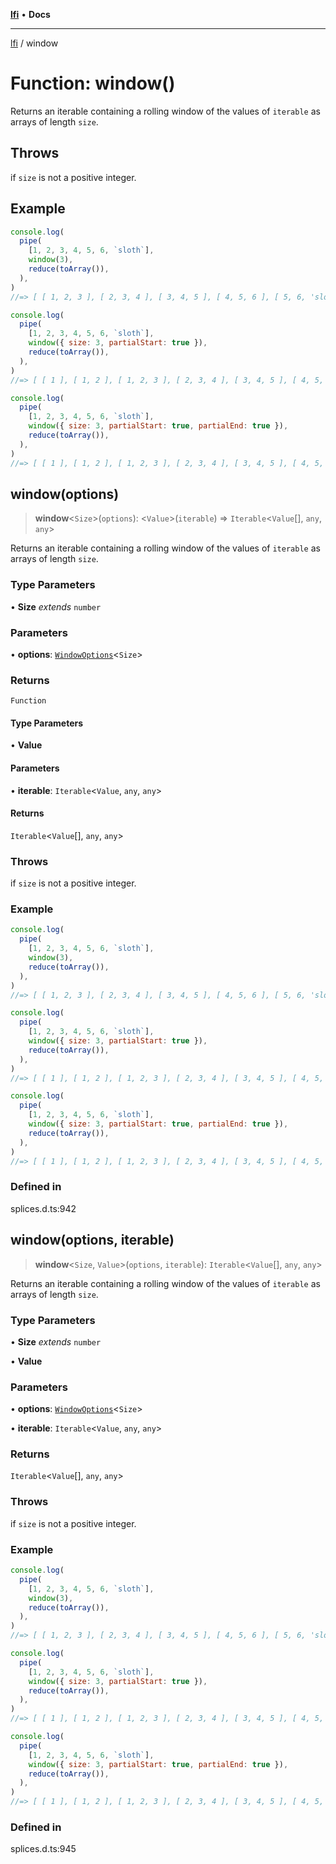 [**lfi**](../readme.md) • **Docs**

***

[lfi](../globals.md) / window

# Function: window()

Returns an iterable containing a rolling window of the values of `iterable`
as arrays of length `size`.

## Throws

if `size` is not a positive integer.

## Example

```js
console.log(
  pipe(
    [1, 2, 3, 4, 5, 6, `sloth`],
    window(3),
    reduce(toArray()),
  ),
)
//=> [ [ 1, 2, 3 ], [ 2, 3, 4 ], [ 3, 4, 5 ], [ 4, 5, 6 ], [ 5, 6, 'sloth' ] ]

console.log(
  pipe(
    [1, 2, 3, 4, 5, 6, `sloth`],
    window({ size: 3, partialStart: true }),
    reduce(toArray()),
  ),
)
//=> [ [ 1 ], [ 1, 2 ], [ 1, 2, 3 ], [ 2, 3, 4 ], [ 3, 4, 5 ], [ 4, 5, 6 ], [ 5, 6, 'sloth' ] ]

console.log(
  pipe(
    [1, 2, 3, 4, 5, 6, `sloth`],
    window({ size: 3, partialStart: true, partialEnd: true }),
    reduce(toArray()),
  ),
)
//=> [ [ 1 ], [ 1, 2 ], [ 1, 2, 3 ], [ 2, 3, 4 ], [ 3, 4, 5 ], [ 4, 5, 6 ], [ 5, 6, 'sloth' ], [ 6, 'sloth' ], [ 'sloth' ] ]
```

## window(options)

> **window**\<`Size`\>(`options`): \<`Value`\>(`iterable`) => `Iterable`\<`Value`[], `any`, `any`\>

Returns an iterable containing a rolling window of the values of `iterable`
as arrays of length `size`.

### Type Parameters

• **Size** *extends* `number`

### Parameters

• **options**: [`WindowOptions`](../type-aliases/WindowOptions.md)\<`Size`\>

### Returns

`Function`

#### Type Parameters

• **Value**

#### Parameters

• **iterable**: `Iterable`\<`Value`, `any`, `any`\>

#### Returns

`Iterable`\<`Value`[], `any`, `any`\>

### Throws

if `size` is not a positive integer.

### Example

```js
console.log(
  pipe(
    [1, 2, 3, 4, 5, 6, `sloth`],
    window(3),
    reduce(toArray()),
  ),
)
//=> [ [ 1, 2, 3 ], [ 2, 3, 4 ], [ 3, 4, 5 ], [ 4, 5, 6 ], [ 5, 6, 'sloth' ] ]

console.log(
  pipe(
    [1, 2, 3, 4, 5, 6, `sloth`],
    window({ size: 3, partialStart: true }),
    reduce(toArray()),
  ),
)
//=> [ [ 1 ], [ 1, 2 ], [ 1, 2, 3 ], [ 2, 3, 4 ], [ 3, 4, 5 ], [ 4, 5, 6 ], [ 5, 6, 'sloth' ] ]

console.log(
  pipe(
    [1, 2, 3, 4, 5, 6, `sloth`],
    window({ size: 3, partialStart: true, partialEnd: true }),
    reduce(toArray()),
  ),
)
//=> [ [ 1 ], [ 1, 2 ], [ 1, 2, 3 ], [ 2, 3, 4 ], [ 3, 4, 5 ], [ 4, 5, 6 ], [ 5, 6, 'sloth' ], [ 6, 'sloth' ], [ 'sloth' ] ]
```

### Defined in

splices.d.ts:942

## window(options, iterable)

> **window**\<`Size`, `Value`\>(`options`, `iterable`): `Iterable`\<`Value`[], `any`, `any`\>

Returns an iterable containing a rolling window of the values of `iterable`
as arrays of length `size`.

### Type Parameters

• **Size** *extends* `number`

• **Value**

### Parameters

• **options**: [`WindowOptions`](../type-aliases/WindowOptions.md)\<`Size`\>

• **iterable**: `Iterable`\<`Value`, `any`, `any`\>

### Returns

`Iterable`\<`Value`[], `any`, `any`\>

### Throws

if `size` is not a positive integer.

### Example

```js
console.log(
  pipe(
    [1, 2, 3, 4, 5, 6, `sloth`],
    window(3),
    reduce(toArray()),
  ),
)
//=> [ [ 1, 2, 3 ], [ 2, 3, 4 ], [ 3, 4, 5 ], [ 4, 5, 6 ], [ 5, 6, 'sloth' ] ]

console.log(
  pipe(
    [1, 2, 3, 4, 5, 6, `sloth`],
    window({ size: 3, partialStart: true }),
    reduce(toArray()),
  ),
)
//=> [ [ 1 ], [ 1, 2 ], [ 1, 2, 3 ], [ 2, 3, 4 ], [ 3, 4, 5 ], [ 4, 5, 6 ], [ 5, 6, 'sloth' ] ]

console.log(
  pipe(
    [1, 2, 3, 4, 5, 6, `sloth`],
    window({ size: 3, partialStart: true, partialEnd: true }),
    reduce(toArray()),
  ),
)
//=> [ [ 1 ], [ 1, 2 ], [ 1, 2, 3 ], [ 2, 3, 4 ], [ 3, 4, 5 ], [ 4, 5, 6 ], [ 5, 6, 'sloth' ], [ 6, 'sloth' ], [ 'sloth' ] ]
```

### Defined in

splices.d.ts:945
